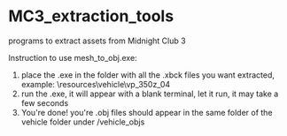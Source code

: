 # MC3_extraction_tools
programs to extract assets from Midnight Club 3

Instruction to use mesh_to_obj.exe:
1. place the .exe in the folder with all the .xbck files you want extracted, example: \resources\vehicle\vp_350z_04
2. run the .exe, it will appear with a blank terminal, let it run, it may take a few seconds
3. You're done! you're .obj files should appear in the same folder of the vehicle folder under /vehicle_objs
